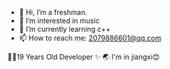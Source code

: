 - 👋 Hi, I’m  a freshman.
- 👀 I’m interested in music 
- 🌱 I’m currently learning c++
- 📫 How to reach  me: 2079886601@qq.com

<!---
Erqing977/Erqing977 is a ✨ special ✨ repository because its `README.md` (this file) appears on your GitHub profile.

--->
👩‍💻19  Years Old Developer     ✨
:earth_asia:  I'm  in  jiangxi😊
